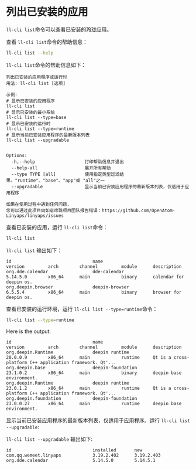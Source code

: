 <!--
SPDX-FileCopyrightText: 2023 UnionTech Software Technology Co., Ltd.

SPDX-License-Identifier: LGPL-3.0-or-later
-->

# 列出已安装的应用

`ll-cli list`命令可以查看已安装的玲珑应用。

查看 `ll-cli list`命令的帮助信息：

```bash
ll-cli list --help
```

`ll-cli list`命令的帮助信息如下：

```text
列出已安装的应用程序或运行时
用法: ll-cli list [选项]

示例:
# 显示已安装的应用程序
ll-cli list
# 显示已安装的最小系统
ll-cli list --type=base
# 显示已安装的运行时
ll-cli list --type=runtime
# 显示当前已安装应用程序的最新版本列表
ll-cli list --upgradable


Options:
  -h,--help                   打印帮助信息并退出
  --help-all                  展开所有帮助
  --type TYPE [all]           使用指定类型过滤结果。"runtime"、"base"、"app"或 "all"之一
  --upgradable                显示当前已安装应用程序的最新版本列表，仅适用于应用程序

如果在使用过程中遇到任何问题，
您可以通过此项目向如意玲珑项目团队报告错误：https://github.com/OpenAtom-Linyaps/linyaps/issues
```

查看已安装的应用，运行 `ll-cli list`命令：

```bash
ll-cli list
```

`ll-cli list` 输出如下：

```text
id                               name                             version         arch        channel         module      description
org.dde.calendar                 dde-calendar                     5.14.5.0        x86_64      main            binary      calendar for deepin os.
org.deepin.browser               deepin-browser                   6.5.5.4         x86_64      main            binary      browser for deepin os.
```

查看已安装的运行环境，运行 `ll-cli list --type=runtime`命令：

```bash
ll-cli list --type=runtime
```

Here is the output:

```text
id                               name                             version         arch        channel         module      description
org.deepin.Runtime               deepin runtime                   20.0.0.9        x86_64      main            runtime     Qt is a cross-platform C++ application framework. Qt'...
org.deepin.base                  deepin-foundation                23.1.0.2        x86_64      main            binary      deepin base environment.
org.deepin.Runtime               deepin runtime                   23.0.1.2        x86_64      main            runtime     Qt is a cross-platform C++ application framework. Qt'...
org.deepin.foundation            deepin-foundation                23.0.0.27       x86_64      main            runtime     deepin base environment.
```

显示当前已安装应用程序的最新版本列表，仅适用于应用程序。运行 `ll-cli list --upgradable`:

`ll-cli list --upgradable` 输出如下:

```text
id                               installed       new
com.qq.wemeet.linyaps            3.19.2.402      3.19.2.403
org.dde.calendar                 5.14.5.0        5.14.5.1
```
